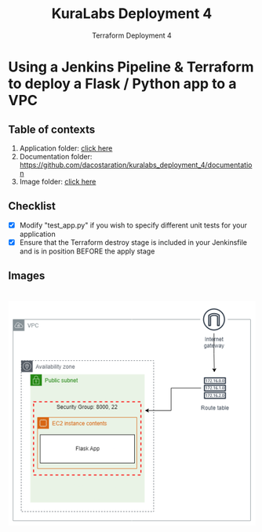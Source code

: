 <h1 align=center>KuraLabs Deployment 4</h1>
<div align=center>Terraform Deployment 4</div>

# Using a Jenkins Pipeline & Terraform to deploy a Flask / Python app to a VPC

## Table of contexts
1. Application folder: [click here](https://github.com/dacostaration/kuralabs_deployment_4)
2. Documentation folder: https://github.com/dacostaration/kuralabs_deployment_4/documentation
3. Image folder: [click here](https://github.com/dacostaration/kuralabs_deployment_4/images)

## Checklist
- [x] Modify "test_app.py" if you wish to specify different unit tests for your application
- [x] Ensure that the Terraform destroy stage is included in your Jenkinsfile and is in position BEFORE the apply stage

## Images
# ![VPC](https://github.com/dacostaration/kuralabs_deployment_4/blob/main/images/Deployment04-Simple-VPC1.png)
